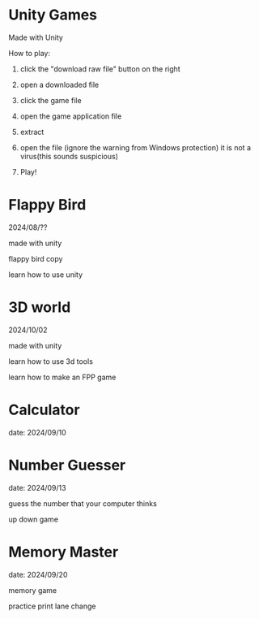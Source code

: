 # Unity Games

Made with Unity

How to play:

1. click the "download raw file" button on the right

2. open a downloaded file

3. click the game file

4. open the game application file

5. extract

6. open the file (ignore the warning from Windows protection)  it is not a virus(this sounds suspicious)

7. Play!

  # Flappy Bird

2024/08/??

made with unity

flappy bird copy

learn how to use unity

  # 3D world

2024/10/02

made with unity

learn how to use 3d tools

learn how to make an FPP game


# Calculator
date: 2024/09/10

# Number Guesser
date: 2024/09/13

guess the number that your computer thinks

up down game

# Memory Master
date: 2024/09/20

memory game

practice print lane change
